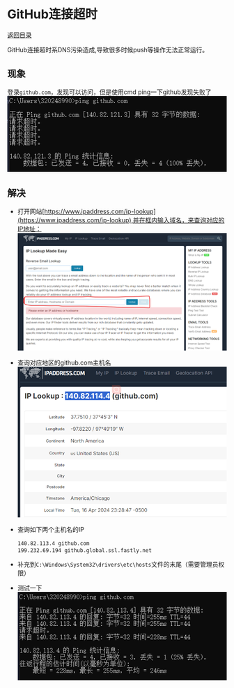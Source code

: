 # GitHub连接超时

[返回目录](../Index.md)

GitHub连接超时系DNS污染造成,导致很多时候push等操作无法正常运行。

## 现象

登录`github.com`，发现可以访问，但是使用cmd ping一下github发现失败了
![Time out](./Photos/Time_out.png)

## 解决

* 打开网站[https://www.ipaddress.com/ip-lookup](https://www.ipaddress.com/ip-lookup),并在框内输入域名，来查询对应的IP地址：
![IP Lookup](./Photos/IP_Lookup.png)
* 查询对应地区的github.com主机名
![Host name](./Photos/Host_name.png)
* 查询如下两个主机名的IP

  ``` git
  140.82.113.4 github.com
  199.232.69.194 github.global.ssl.fastly.net
  ```

* 补充到`C:\Windows\System32\drivers\etc\hosts`文件的末尾（需要管理员权限）
* 测试一下
![Ping success](./Photos/Ping_success.png)
